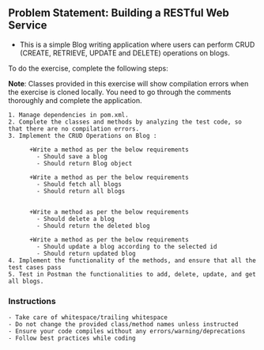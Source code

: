 ## Problem Statement: Building a RESTful Web Service

* This is a simple Blog writing application where users can perform CRUD (CREATE, RETRIEVE, UPDATE and DELETE)
  operations on blogs.

To do the exercise, complete the following steps:

**Note**: Classes provided in this exercise will show compilation errors when the exercise is cloned locally.
You need to go through the comments thoroughly and complete the application.

    1. Manage dependencies in pom.xml.
    2. Complete the classes and methods by analyzing the test code, so that there are no compilation errors.
    3. Implement the CRUD Operations on Blog :

          +Write a method as per the below requirements
            - Should save a blog
            - Should return Blog object
           
          +Write a method as per the below requirements
            - Should fetch all blogs
            - Should return all blogs
                                 
  
          +Write a method as per the below requirements
            - Should delete a blog
            - Should return the deleted blog
            
          +Write a method as per the below requirements
            - Should update a blog according to the selected id
            - Should return updated blog
    4. Implement the functionality of the methods, and ensure that all the test cases pass
    5. Test in Postman the functionalities to add, delete, update, and get all blogs.

### Instructions

    - Take care of whitespace/trailing whitespace
    - Do not change the provided class/method names unless instructed
    - Ensure your code compiles without any errors/warning/deprecations
    - Follow best practices while coding
